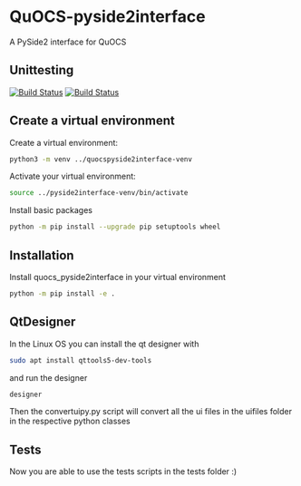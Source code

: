 # QuOCS-pyside2interface
A PySide2 interface for QuOCS

## Unittesting

[![Build Status](https://github.com/Quantum-OCS/QuOCS-pyside2interface/actions/workflows/unit_testing_linux.yml/badge.svg)](https://github.com/Quantum-OCS/QuOCS-pyside2interface/actions)
[![Build Status](https://github.com/Quantum-OCS/QuOCS-pyside2interface/actions/workflows/unit_testing_windows.yml/badge.svg)](https://github.com/Quantum-OCS/QuOCS-pyside2interface/actions)

## Create a virtual environment
Create a virtual environment:
```bash
python3 -m venv ../quocspyside2interface-venv
```
Activate your virtual environment:
```bash
source ../pyside2interface-venv/bin/activate
```
Install basic packages
```bash
python -m pip install --upgrade pip setuptools wheel
```
## Installation
Install quocs_pyside2interface in your virtual environment
```bash
python -m pip install -e .
```

## QtDesigner
In the Linux OS you can install the qt designer with
```bash
sudo apt install qttools5-dev-tools
```
and run the designer
```bash
designer
```
Then the convertuipy.py script will convert all the ui files in the uifiles folder in the respective python classes

## Tests
Now you are able to use the tests scripts in the tests folder
:)


